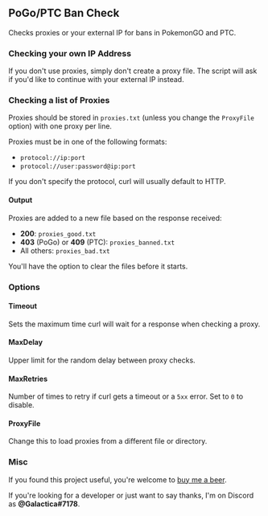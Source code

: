 ## PoGo/PTC Ban Check

Checks proxies or your external IP for bans in PokemonGO and PTC.

### Checking your own IP Address

If you don't use proxies, simply don't create a proxy file.
The script will ask if you'd like to continue with your external IP instead.

### Checking a list of Proxies

Proxies should be stored in `proxies.txt` (unless you change the `ProxyFile` option) with one proxy per line.

Proxies must be in one of the following formats:
* `protocol://ip:port`
* `protocol://user:password@ip:port`

If you don't specify the protocol, curl will usually default to HTTP.

#### Output

Proxies are added to a new file based on the response received:

* **200**: `proxies_good.txt`
* **403** (PoGo) or **409** (PTC): `proxies_banned.txt`
* All others: `proxies_bad.txt`

You'll have the option to clear the files before it starts.

### Options

#### Timeout
Sets the maximum time curl will wait for a response when checking a proxy.

#### MaxDelay
Upper limit for the random delay between proxy checks.

#### MaxRetries
Number of times to retry if curl gets a timeout or a `5xx` error. Set to `0` to disable.

#### ProxyFile
Change this to load proxies from a different file or directory.


### Misc

If you found this project useful, you're welcome to [buy me a beer](https://paypal.me/GalacticaPogo).

If you're looking for a developer or just want to say thanks, I'm on Discord as **@Galactica#7178**.
